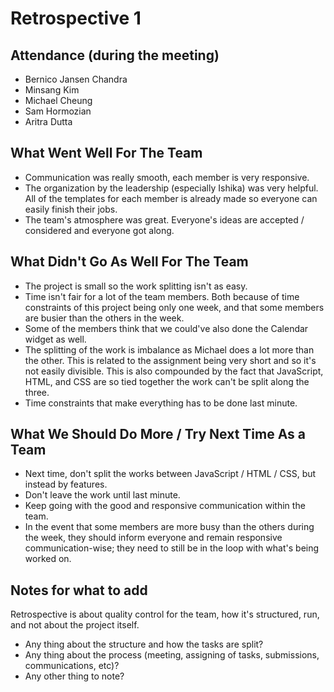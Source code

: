 # Retrospective 1

## Attendance (during the meeting)
- Bernico Jansen Chandra
- Minsang Kim
- Michael Cheung
- Sam Hormozian
- Aritra Dutta

## What Went Well For The Team
- Communication was really smooth, each member is very responsive.
- The organization by the leadership (especially Ishika) was very helpful. All of the templates for each member is already made so everyone can easily finish their jobs.
- The team's atmosphere was great. Everyone's ideas are accepted / considered and everyone got along.

## What Didn't Go As Well For The Team
- The project is small so the work splitting isn't as easy.
- Time isn't fair for a lot of the team members. Both because of time constraints of this project being only one week, and that some members are busier than the others in the week.
- Some of the members think that we could've also done the Calendar widget as well.
- The splitting of the work is imbalance as Michael does a lot more than the other. This is related to the assignment being very short and so it's not easily divisible. This is also compounded by the fact that JavaScript, HTML, and CSS are so tied together the work can't be split along the three.
- Time constraints that make everything has to be done last minute.

## What We Should Do More / Try Next Time As a Team
- Next time, don't split the works between JavaScript / HTML / CSS, but instead by features.
- Don't leave the work until last minute.
- Keep going with the good and responsive communication within the team.
- In the event that some members are more busy than the others during the week, they should inform everyone and remain responsive communication-wise; they need to still be in the loop with what's being worked on. 

## Notes for what to add
Retrospective is about quality control for the team, how it's structured, run, and not about the project itself.

- Any thing about the structure and how the tasks are split?
- Any thing about the process (meeting, assigning of tasks, submissions, communications, etc)?
- Any other thing to note?
